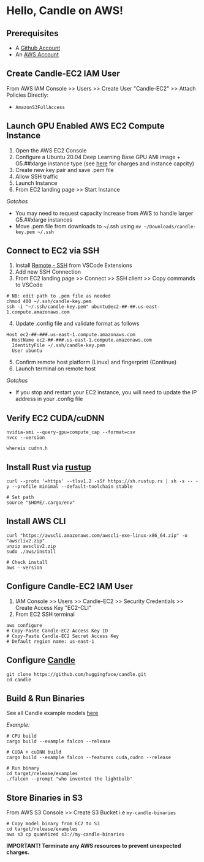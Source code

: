 # Hello, Candle on AWS!

## Prerequisites

* A [Github Account](https://github.com/join)
* An [AWS Account](https://portal.aws.amazon.com/billing/signup)

## Create Candle-EC2 IAM User

From AWS IAM Console >> Users >> Create User "Candle-EC2" >> Attach Policies Directly:
* `AmazonS3FullAccess`

## Launch GPU Enabled AWS EC2 Compute Instance

1. Open the AWS EC2 Console
2. Configure a Ubuntu 20.04 Deep Learning Base GPU AMI image + G5.##xlarge instance type (see [here](https://aws.amazon.com/ec2/instance-types/g5/) for charges and instance capcity) 
3. Create new key pair and save .pem file
4. Allow SSH traffic
5. Launch Instance
6. From EC2 landing page >> Start Instance

*Gotchas*
* You may need to request capacity increase from AWS to handle larger G5.##xlarge instances
* Move .pem file from downloads to ~/.ssh using `mv ~/Downloads/candle-key.pem ~/.ssh`

## Connect to EC2 via SSH

1. Install [Remote - SSH](https://code.visualstudio.com/docs/remote/ssh) from VSCode Extensions
2. Add new SSH Connection
3. From EC2 landing page >> Connect >> SSH client >> Copy commands to VSCode
  ```
  # NB: edit path to .pem file as needed
  chmod 400 ~/.ssh/candle-key.pem
  ssh -i "~/.ssh/candle-key.pem" ubuntu@ec2-##-##.us-east-1.compute.amazonaws.com
  ```
4. Update .config file and validate format as follows

  ```
  Host ec2-##-###.us-east-1.compute.amazonaws.com
    HostName ec2-##-###.us-east-1.compute.amazonaws.com
    IdentityFile ~/.ssh/candle-key.pem
    User ubuntu
  ```
5. Confirm remote host platform (Linux) and fingerprint (Continue) 
6. Launch terminal on remote host

*Gotchas*
* If you stop and restart your EC2 instance, you will need to update the IP address in your .config file

## Verify EC2 CUDA/cuDNN

```
nvidia-smi --query-gpu=compute_cap --format=csv
nvcc --version

whereis cudnn.h
```

## Install Rust via [rustup](https://rustup.rs/)

```
curl --proto '=https' --tlsv1.2 -sSf https://sh.rustup.rs | sh -s -- -y --profile minimal --default-toolchain stable

# Set path
source "$HOME/.cargo/env"
```

## Install AWS CLI

```
curl "https://awscli.amazonaws.com/awscli-exe-linux-x86_64.zip" -o "awscliv2.zip"
unzip awscliv2.zip
sudo ./aws/install

# Check install
aws --version
```

## Configure Candle-EC2 IAM User

1. IAM Console >> Users >> Candle-EC2 >> Security Credentials >> Create Access Key "EC2-CLI"
2. From EC2 SSH terminal
```
aws configure
# Copy-Paste Candle-EC2 Access Key ID
# Copy-Paste Candle-EC2 Secret Access Key
# Default region name: us-east-1
```

## Configure [Candle](https://github.com/huggingface/candle)

```
git clone https://github.com/huggingface/candle.git
cd candle
```

## Build & Run Binaries

See all Candle example models [here](https://github.com/huggingface/candle/tree/main/candle-examples/examples)

*Example:*
```
# CPU build
cargo build --example falcon --release

# CUDA + cuDNN build
cargo build --example falcon --features cuda,cudnn --release

# Run binary
cd target/release/examples
./falcon --prompt "who invented the lightbulb"
```

## Store Binaries in S3

From AWS S3 Console >> Create S3 Bucket i.e `my-candle-binaries`

```
# Copy model binary from EC2 to S3 
cd target/release/examples
aws s3 cp quantized s3://my-candle-binaries
```

**IMPORTANT! Terminate any AWS resources to prevent unexpected charges.** 